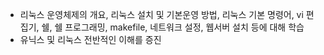 - 리눅스 운영체제의 개요, 리눅스 설치 및 기본운영 방법, 리눅스 기본 명령어, vi 편집기, 쉘, 쉘 프로그래밍, makefile, 네트워크 설정, 웹서버 설치 등에 대해 학습
- 유닉스 및 리눅스 전반적인 이해를 증진
